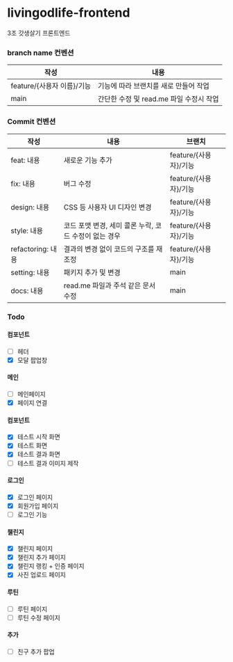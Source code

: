 # livingodlife-frontend
3조 갓생살기 프론트엔드

### branch name 컨벤션
|작성|내용|
|---|---|
|feature/{사용자 이름}/기능|기능에 따라 브랜치를 새로 만들어 작업|
|main|간단한 수정 및 read.me 파일 수정시 작업|

### Commit 컨벤션
|작성|내용|브랜치|
|---|---|---|
|feat: 내용|새로운 기능 추가|feature/{사용자}/기능|
|fix: 내용 |버그 수정 |feature/{사용자}/기능|
|design: 내용|CSS 등 사용자 UI 디자인 변경|feature/{사용자}/기능|
|style: 내용|코드 포맷 변경, 세미 콜론 누락, 코드 수정이 없는 경우|feature/{사용자}/기능|
|refactoring: 내용|결과의 변경 없이 코드의 구조를 재조정|feature/{사용자}/기능|
|setting: 내용|패키지 추가 및 변경|main|
|docs: 내용|read.me 파일과 주석 같은 문서 수정|main|

### Todo

#### 컴포넌트
- [ ] 헤더
- [X] 모달 팝업창

#### 메인
- [ ] 메인페이지
- [X] 페이지 연결

#### 컴포넌트
- [X] 테스트 시작 화면
- [X] 테스트 화면
- [X] 테스트 결과 화면
- [ ] 테스트 결과 이미지 제작

#### 로그인
- [X] 로그인 페이지
- [X] 회원가입 페이지
- [ ] 로그인 기능

#### 챌린지
- [X] 챌린지 페이지
- [X] 챌린지 추가 페이지
- [X] 챌린지 랭킹 + 인증 페이지
- [X] 사진 업로드 페이지

#### 루틴
- [ ] 루틴 페이지
- [ ] 루틴 수정 페이지

#### 추가
- [ ] 친구 추가 팝업

